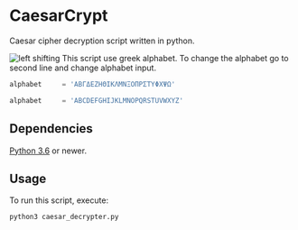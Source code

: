 # CaesarCrypt

Caesar cipher decryption script written in python.

![left shifting](https://upload.wikimedia.org/wikipedia/commons/thumb/4/4a/Caesar_cipher_left_shift_of_3.svg/640px-Caesar_cipher_left_shift_of_3.svg.png)
This script use greek alphabet. To change the alphabet go to second line and change alphabet input.

```python
alphabet     = 'ΑΒΓΔΕΖΗΘΙΚΛΜΝΞΟΠΡΣΤΥΦΧΨΩ'
```
```python
alphabet     = 'ABCDEFGHIJKLMNOPQRSTUVWXYZ'
```
## Dependencies
[Python 3.6](https://www.python.org/downloads/) or newer.

## Usage

To run this script, execute:

`python3 caesar_decrypter.py`
